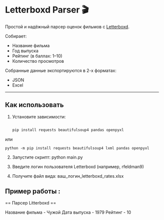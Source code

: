 # Letterboxd Parser 🎬

Простой и надёжный парсер оценок фильмов с [Letterboxd](https://letterboxd.com).

Собирает:
- Название фильма
- Год выпуска
- Рейтинг (в баллах: 1–10)
- Количество просмотров

Собранные данные экспортируются в 2-х форматах:

* JSON
* Excel
---

## Как использовать

1. Установите зависимости:
   ```bash 

   pip install requests beautifulsoup4 pandas openpyxl

или 

    python -m pip install requests beautifulsoup4 lxml pandas openpyxl

2. Запустите скрипт:
   python main.py


   
3. Введите логин пользователя Letterboxd (например, rfeldman9)

4. Получите файл вида: ваш_логин_letterboxd_rates.xlsx



 ## Пример работы :
 
   == Парсер Litterboxd ==

 Название фильма - Чужой 
 Дата выпуска - 1979
 Рейтинг - 10
 







